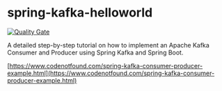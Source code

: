 # spring-kafka-helloworld

[![Quality Gate](https://sonarqube.com/api/badges/gate?key=com.codenotfound:spring-kafka-helloworld)](https://sonarqube.com/dashboard/index/com.codenotfound:spring-kafka-helloworld)

A detailed step-by-step tutorial on how to implement an Apache Kafka Consumer and Producer using Spring Kafka and Spring Boot.

[https://www.codenotfound.com/spring-kafka-consumer-producer-example.html](https://www.codenotfound.com/spring-kafka-consumer-producer-example.html)
